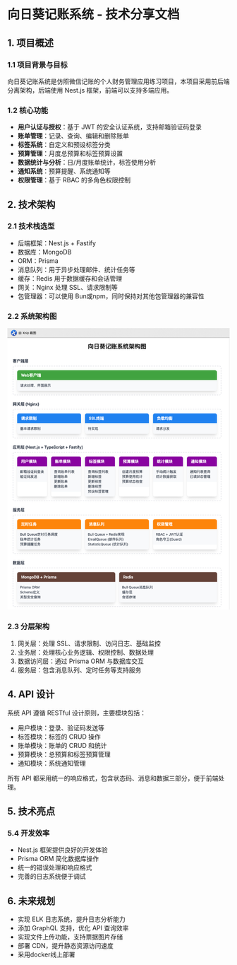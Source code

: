 # 向日葵记账系统 - 技术分享文档

## 1. 项目概述

### 1.1 项目背景与目标
向日葵记账系统是仿照微信记账的个人财务管理应用练习项目，本项目采用前后端分离架构，后端使用 Nest.js 框架，前端可以支持多端应用。

### 1.2 核心功能
- **用户认证与授权**：基于 JWT 的安全认证系统，支持邮箱验证码登录
- **账单管理**：记录、查询、编辑和删除账单
- **标签系统**：自定义和预设标签分类
- **预算管理**：月度总预算和标签预算设置
- **数据统计与分析**：日/月度账单统计，标签使用分析
- **通知系统**：预算提醒、系统通知等
- **权限管理**：基于 RBAC 的多角色权限控制

## 2. 技术架构

### 2.1 技术栈选型
- 后端框架：Nest.js + Fastify
- 数据库：MongoDB
- ORM：Prisma
- 消息队列：用于异步处理邮件、统计任务等
- 缓存：Redis 用于数据缓存和会话管理
- 网关：Nginx 处理 SSL、请求限制等
- 包管理器：可以使用 Bun或npm，同时保持对其他包管理器的兼容性

### 2.2 系统架构图
![向日葵记账系统架构图](./img/Xnip2025-03-05_17-51-24.jpg)

### 2.3 分层架构
1. 网关层：处理 SSL、请求限制、访问日志、基础监控
2. 业务层：处理核心业务逻辑、权限控制、数据处理
3. 数据访问层：通过 Prisma ORM 与数据库交互
4. 服务层：包含消息队列、定时任务等支持服务


## 4. API 设计
系统 API 遵循 RESTful 设计原则，主要模块包括：
- 用户模块：登录、验证码发送等
- 标签模块：标签的 CRUD 操作
- 账单模块：账单的 CRUD 和统计
- 预算模块：总预算和标签预算管理
- 通知模块：系统通知管理

所有 API 都采用统一的响应格式，包含状态码、消息和数据三部分，便于前端处理。

## 5. 技术亮点


### 5.4 开发效率
- Nest.js 框架提供良好的开发体验
- Prisma ORM 简化数据库操作
- 统一的错误处理和响应格式
- 完善的日志系统便于调试

## 6. 未来规划
- 实现 ELK 日志系统，提升日志分析能力
- 添加 GraphQL 支持，优化 API 查询效率
- 实现文件上传功能，支持票据图片存储
- 部署 CDN，提升静态资源访问速度
- 采用docker线上部署



